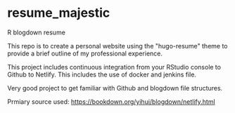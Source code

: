 # resume_majestic
R blogdown resume

This repo is to create a personal website using the "hugo-resume" theme to provide a brief outline of my professional experience.  

This project includes continuous integration from your RStudio console to Github to Netlify.  This includes the use of docker and jenkins file.

Very good project to get familiar with Github and blogdown file structures.

Prmiary source used:
https://bookdown.org/yihui/blogdown/netlify.html
